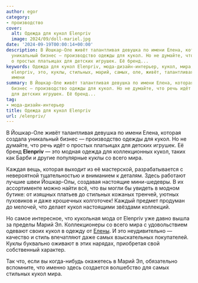 ```yaml
---
author: egor
category:
- производство
cover:
  alt: Одежда для кукол Elenpriv
  image: 2024/09/doll-mariel.jpg
date: '2024-09-19T00:00:14+00:00'
description: В Йошкар-Оле живёт талантливая девушка по имени Елена, которая создала
  уникальный бизнес — производство одежды для кукол. Но не думайте, что речь идёт
  о простых платьицах для детских игрушек. Её бренд...
keywords: Одежда для кукол Elenpriv, мода-дизайн-интерьер, кукол, мира, йошкар, которая,
  elenpriv, это, куклы, стильных, марий, самых, оле, живёт, талантливая, девушка,
  имени
summary: В Йошкар-Оле живёт талантливая девушка по имени Елена, которая создала уникальный
  бизнес — производство одежды для кукол. Но не думайте, что речь идёт о простых платьицах
  для детских игрушек. Её бренд...
tag:
- мода-дизайн-интерьер
title: Одежда для кукол Elenpriv
url: /elenpriv/
---
```


В Йошкар-Оле живёт талантливая девушка по имени Елена, которая создала уникальный бизнес — производство одежды для кукол. Но не думайте, что речь идёт о простых платьицах для детских игрушек. Её бренд **Elenpriv** — это модная одежда для коллекционных кукол, таких как Барби и другие популярные куклы со всего мира.

Каждая вещь, которая выходит из её мастерской, разрабатывается с невероятной тщательностью и вниманием к деталям. Здесь работают лучшие швеи Йошкар-Олы, создавая настоящие мини-шедевры. В их ассортименте можно найти всё, что вы могли бы увидеть в модном бутике: от изящных платьев до стильных кожаных тренчей, уютных пуховиков и даже крошечных колготочек! Каждый предмет продуман до мелочей, что делает кукол настоящими звёздами коллекций.

Но самое интересное, что кукольная мода от Elenpriv уже давно вышла за пределы Марий Эл. Коллекционеры со всего мира с удовольствием одевают своих кукол в одежду от [Елены](https://www.elenpriv.com/). И это неудивительно — качество и стиль впечатляют даже самых взыскательных покупателей. Куклы буквально оживают в этих нарядах, приобретая свой собственный характер.

Так что, если вы когда-нибудь окажетесь в Марий Эл, обязательно вспомните, что именно здесь создается волшебство для самых стильных кукол мира.